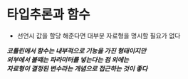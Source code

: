 # 타입추론과 함수

- 선언시 값을 할당 해준다면 대부분 자료형을 명시할 필요가 없다

**_코틀린에서 함수는 내부적으로 기능을 가진 형태이지만<br>
외부에서 볼떄는 파라미터를 넣는다는 점 외에는<br>
자료형이 결정된 변수라는 개념으로 접근하는 것이 좋다_**